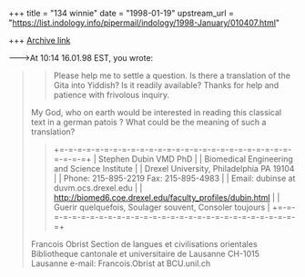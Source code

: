+++
title = "134 winnie"
date = "1998-01-19"
upstream_url = "https://list.indology.info/pipermail/indology/1998-January/010407.html"

+++
[Archive link](https://list.indology.info/pipermail/indology/1998-January/010407.html)

--->At 10:14 16.01.98 EST, you wrote:
>>Please help me to settle a question.  Is there a translation of the
>>Gita into Yiddish?  Is it readily available?  Thanks for help
>>and patience with frivolous inquiry.
>>
>
>My God, who on earth would be interested in reading this classical text  in
a german patois ? What could be the meaning of such a translation?
>> +=-=-=-=-=-=-=-=-=-=-=-=-=-=-=-=-=-=-=-=-=-=-=-=-=-=-=-=-=-=+
>> |                 Stephen Dubin VMD PhD                     |
>> |     Biomedical Engineering and Science Institute          |
>> |     Drexel University,  Philadelphia  PA  19104           |
>> |       Phone: 215-895-2219   Fax: 215-895-4983             |
>> |         Email: dubinse at duvm.ocs.drexel.edu                |
>> | http://biomed6.coe.drexel.edu/faculty_profiles/dubin.html |
>> |  Guerir quelquefois, Soulager souvent, Consoler toujours  |
>> +=-=-=-=-=-=-=-=-=-=-=-=-=-=-=-=-=-=-=-=-=-=-=-=-=-=-=-=-=-=+
>>
>>
>Francois Obrist
>Section de langues et civilisations orientales
>Bibliotheque cantonale et universitaire de Lausanne
>CH-1015 Lausanne
>e-mail: Francois.Obrist at BCU.unil.ch
>




